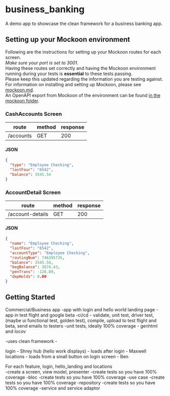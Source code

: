 # business_banking

A demo app to showcase the clean framework for a business banking app.

## Setting up your Mockoon environment

Following are the instructions for setting up your Mockoon routes for each screen.  
*Make sure your port is set to 3001.*  
Having these routes set correctly and having the Mockoon environment running during your tests is **essential** to these tests passing.  
Please keep this updated regarding the information you are testing against.  
For information on installing and setting up Mockoon, please see [mockoon.md](business_banking/mockoon/mockoon.md).  
An OpenAPI export from Mockoon of the environment can be found [in the mockoon folder](business_banking/mockoon).

### CashAccounts Screen

| route | method | response |
| --- | --- | --- |
| /accounts | GET | 200 |

#### JSON
```json
{
  "type": "Employee Checking",
  "lastFour": "6542",
  "balance": 3545.54
}
```

### AccountDetail Screen

| route | method | response |
| --- | --- | --- |
| /account-details | GET | 200 |

#### JSON
```json
{
  "name": "Employee Checking",
  "lastFour": "6542",
  "accountType": "Employee Checking",
  "routingNum": 746395735,
  "balance": 3545.54,
  "begBalance": 3674.43,
  "penTrans": -128.89,
  "depHolds": 0.00
}
```

## Getting Started

Commercial/Business app
-app with login and hello world landing page
-app in test flight and google beta
-ci/cd - validate, unit test, driver test, (maybe ui functional test, golden test), compile, upload to test flight and beta, send emails to testers
-unit tests, ideally 100% coverage - genhtml and locov

-uses clean framework - 

login - Shrey
hub (hello work displays) - loads after login - Maxwell
locations - loads from a small button on login screen - Ben 

For each feature, login, hello_landing and locations  
-create a screen, view model, presenter
-create tests so you have 100% coverage
-bloc
-create tests so you have 100% coverage
-use case
-create tests so you have 100% coverage
-repository
-create tests so you have 100% coverage
-service and service adaptor